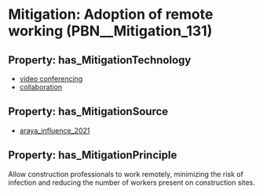 # Mitigation: __Adoption of remote working__ (PBN__Mitigation_131)

## Property: has_MitigationTechnology

* [video conferencing](../Technology/PBN__Technology_406)
* [collaboration](../Technology/PBN__Technology_151)

## Property: has_MitigationSource

* [araya_influence_2021](../Article/PBN__Article_157)

## Property: has_MitigationPrinciple

Allow construction professionals to work remotely, minimizing the risk of infection and reducing the number of workers present on construction sites.


